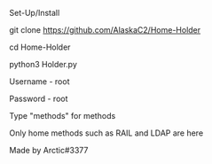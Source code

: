 Set-Up/Install

git clone https://github.com/AlaskaC2/Home-Holder

cd Home-Holder

python3 Holder.py

Username - root

Password - root

Type "methods" for methods

Only home methods such as RAIL and LDAP are here

Made by Arctic#3377
